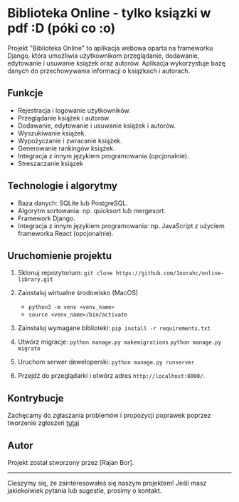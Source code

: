 # Biblioteka Online - tylko ksiązki w pdf :D (póki co :o)

Projekt "Biblioteka Online" to aplikacja webowa oparta na frameworku Django, która umożliwia użytkownikom przeglądanie, dodawanie, edytowanie i usuwanie książek oraz autorów. Aplikacja wykorzystuje bazę danych do przechowywania informacji o książkach i autorach.

## Funkcje

- Rejestracja i logowanie użytkowników.
- Przeglądanie książek i autorów.
- Dodawanie, edytowanie i usuwanie książek i autorów.
- Wyszukiwanie książek.
- Wypożyczanie i zwracanie książek.
- Generowanie rankingów książek.
- Integracja z innym językiem programowania (opcjonalnie).
- Streszaczanie ksiązek

## Technologie i algorytmy

- Baza danych: SQLite lub PostgreSQL.
- Algorytm sortowania: np. quicksort lub mergesort.
- Framework Django.
- Integracja z innym językiem programowania: np. JavaScript z użyciem frameworka React (opcjonalnie).

## Uruchomienie projektu

1. Sklonuj repozytorium: `git clone https://github.com/1norahc/online-library.git`

2. Zainstaluj wirtualne środowisko (MacOS)
    - `python3 -m venv <venv_name>`
    - `source <venv_name>/bin/activate`

3. Zainstaluj wymagane biblioteki: `pip install -r requirements.txt`

4. Utwórz migracje:
`python manage.py makemigrations`
`python manage.py migrate`

5. Uruchom serwer deweloperski: `python manage.py runserver`

6. Przejdź do przeglądarki i otwórz adres `http://localhost:8000/`.

## Kontrybucje

Zachęcamy do zgłaszania problemów i propozycji poprawek poprzez tworzenie zgłoszeń [tutaj](https://github.com/twoja_nazwa_uzytkownika/biblioteka-online/issues)

## Autor

Projekt został stworzony przez [Rajan Bor].

---

Cieszymy się, że zainteresowałeś się naszym projektem! Jeśli masz jakiekolwiek pytania lub sugestie, prosimy o kontakt.
